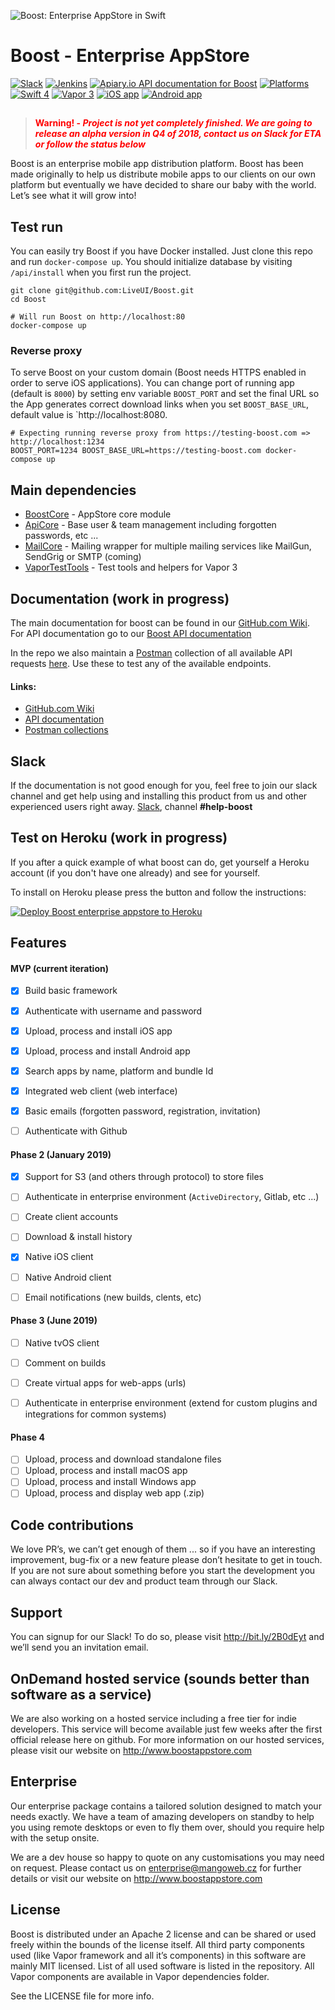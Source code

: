 ![Boost: Enterprise AppStore in Swift](https://github.com/LiveUI/Boost/raw/master/Other/Images/header.jpg)

# Boost - Enterprise AppStore

[![Slack](https://img.shields.io/badge/join-slack-745EAF.svg?style=flat)](http://bit.ly/2B0dEyt)
[![Jenkins](https://ci.liveui.io/job/LiveUI/job/Boost/job/master/badge/icon)](https://ci.liveui.io/job/LiveUI/job/Boost/)
[![Apiary.io API documentation for Boost](https://img.shields.io/badge/docs-API-02BFF4.svg?style=flat)](https://boost.docs.apiary.io)
[![Platforms](https://img.shields.io/badge/platforms-macOS%2010.13%20|%20Ubuntu%2016.04%20LTS-ff0000.svg?style=flat)](https://github.com/LiveUI/Boost)
[![Swift 4](https://img.shields.io/badge/swift-4.1-orange.svg?style=flat)](http://swift.org)
[![Vapor 3](https://img.shields.io/badge/vapor-3.0-blue.svg?style=flat)](https://vapor.codes)
[![iOS app](https://img.shields.io/badge/app-iOS-blue.svg?style=flat)](https://github.com/LiveUI/Boost-iOS/)
[![Android app](https://img.shields.io/badge/app-Android-green.svg?style=flat)](https://github.com/LiveUI/Boost-Android/)

##

> <b style="color:red;">Warning! - *Project is not yet completely finished. We are going to release an alpha version in Q4 of 2018, contact us on Slack for ETA or follow the status below*</b>

Boost is an enterprise mobile app distribution platform. Boost has been made originally to help us distribute mobile apps to our clients on our own platform but eventually we have decided to share our baby with the world. Let’s see what it will grow into!

## Test run

You can easily try Boost if you have Docker installed. Just clone this repo and run `docker-compose up`. You should initialize database by visiting `/api/install` when you first run the project.

```shell
git clone git@github.com:LiveUI/Boost.git
cd Boost

# Will run Boost on http://localhost:80
docker-compose up
```

### Reverse proxy

To serve Boost on your custom domain (Boost needs HTTPS enabled in order to serve iOS applications). You can change port of running app (default is `8000`) by setting env variable `BOOST_PORT` and set the final URL so the App generates correct download links when you set `BOOST_BASE_URL`, default value is `http://localhost:8080.

```shell
# Expecting running reverse proxy from https://testing-boost.com => http://localhost:1234
BOOST_PORT=1234 BOOST_BASE_URL=https://testing-boost.com docker-compose up
```

## Main dependencies

* [BoostCore](https://github.com/LiveUI/BoostCore/) - AppStore core module
* [ApiCore](https://github.com/LiveUI/ApiCore/) - Base user & team management including forgotten passwords, etc ...
* [MailCore](https://github.com/LiveUI/MailCore/) - Mailing wrapper for multiple mailing services like MailGun, SendGrig or SMTP (coming)
* [VaporTestTools](https://github.com/LiveUI/VaporTestTools) - Test tools and helpers for Vapor 3

## Documentation (work in progress)

The main documentation for boost can be found in our [GitHub.com Wiki](https://github.com/LiveUI/Boost/wiki). For API documentation go to our [Boost API documentation](https://boost.docs.apiary.io)

In the repo we also maintain a [Postman](https://www.getpostman.com) collection of all available API requests [here](https://github.com/LiveUI/Boost/tree/master/Other/Postman). Use these to test any of the available endpoints.

#### Links:
* [GitHub.com Wiki](https://github.com/LiveUI/Boost/wiki)
* [API documentation](https://boost.docs.apiary.io)
* [Postman collections](https://github.com/LiveUI/Boost/tree/master/Other/Postman)

## Slack

If the documentation is not good enough for you, feel free to join our slack channel and get help using and installing this product from us and other experienced users right away. [Slack](http://bit.ly/2B0dEyt), channel <b>#help-boost</b>

## Test on Heroku (work in progress)

If you after a quick example of what boost can do, get yourself a Heroku account (if you don't have one already) and see for yourself.

To install on Heroku please press the button and follow the instructions:

[![Deploy Boost enterprise appstore to Heroku](https://camo.githubusercontent.com/c0824806f5221ebb7d25e559568582dd39dd1170/68747470733a2f2f7777772e6865726f6b7563646e2e636f6d2f6465706c6f792f627574746f6e2e706e67)](https://heroku.com/deploy?template=https://github.com/LiveUI/Boost)

## Features

#### MVP (current iteration)
- [x] Build basic framework
- [x] Authenticate with username and password
- [x] Upload, process and install iOS app
- [x] Upload, process and install Android app
- [x] Search apps by name, platform and bundle Id
- [x] Integrated web client (web interface)
- [x] Basic emails (forgotten password, registration, invitation)
- [ ] Authenticate with Github


#### Phase 2 (January 2019)
- [x] Support for S3 (and others through protocol) to store files
- [ ] Authenticate in enterprise environment (`ActiveDirectory`, Gitlab, etc ...)
- [ ] Create client accounts
- [ ] Download & install history
- [x] Native iOS client
- [ ] Native Android client
- [ ] Email notifications (new builds, clents, etc)


#### Phase 3 (June 2019)
- [ ] Native tvOS client
- [ ] Comment on builds
- [ ] Create virtual apps for web-apps (urls)
- [ ] Authenticate in enterprise environment (extend for custom plugins and integrations for common systems)


#### Phase 4
- [ ] Upload, process and download standalone files
- [ ] Upload, process and install macOS app
- [ ] Upload, process and install Windows app
- [ ] Upload, process and display web app (.zip)

## Code contributions

We love PR’s, we can’t get enough of them ... so if you have an interesting improvement, bug-fix or a new feature please don’t hesitate to get in touch. If you are not sure about something before you start the development you can always contact our dev and product team through our Slack.

## Support

You can signup for our Slack! To do so, please visit http://bit.ly/2B0dEyt and we’ll send you an invitation email.

## OnDemand hosted service (sounds better than software as a service)

We are also working on a hosted service including a free tier for indie developers. This service will become available just few weeks after the first official release here on github. For more information on our hosted services, please visit our website on http://www.boostappstore.com

## Enterprise

Our enterprise package contains a tailored solution designed to match your needs exactly. We have a team of amazing developers on standby to help you using remote desktops or even to fly them over, should you require help with the setup onsite.

We are a dev house so happy to quote on any customisations you may need on request. Please contact us on enterprise@mangoweb.cz for further details or visit our website on http://www.boostappstore.com

## License

Boost is distributed under an Apache 2 license and can be shared or used freely within the bounds of the license itself.
All third party components used (like Vapor framework and all it’s components) in this software are mainly MIT licensed.
List of all used software is listed in the repository. All Vapor components are available in Vapor dependencies folder.

See the LICENSE file for more info.



